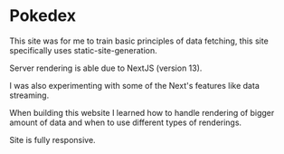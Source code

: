 # Pokedex

This site was for me to train basic principles of data fetching, this site specifically uses static-site-generation. 

Server rendering is able due to NextJS (version 13).

I was also experimenting with some of the Next's features like data streaming.

When building this website I learned how to handle rendering of bigger amount of data and when to use different types of renderings.

Site is fully responsive.
